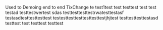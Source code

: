 Used to Demoing end to end TixChange
 te
test1test
test testtest test
test
testad
testtestwertest
sdas testtesttesttestrwatesttestasf
testasdtesttesttesttest
testesttesttesttesttesttestjhjtest
testtesttesttestasd
testtest
test
testtest
testtest
